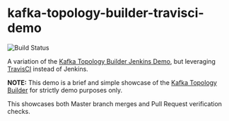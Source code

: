 # kafka-topology-builder-travisci-demo

![Build Status](https://travis-ci.com/nerdynick/kafka-topology-builder-travisci-demo.svg?branch=master)

A variation of the [Kafka Topology Builder Jenkins Demo](https://github.com/purbon/kafka-topology-builder-demo), but leveraging [TravisCI](https://travis-ci.com/github/nerdynick/kafka-topology-builder-travisci-demo) instead of Jenkins.

**NOTE:** This demo is a brief and simple showcase of the [Kafka Topology Builder](https://github.com/purbon/kafka-topology-builder) for strictly demo purposes only. 

This showcases both Master branch merges and Pull Request verification checks.